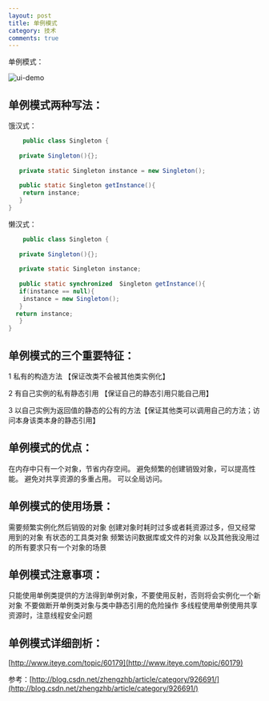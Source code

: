```yaml
---
layout: post
title: 单例模式
category: 技术
comments: true
---
```


单例模式：

![ui-demo](http://static.oschina.net/uploads/space/2014/1127/155915_GOYa_1863482.gif)

## 单例模式两种写法：

饿汉式：

```java
	public class Singleton {
  
   private Singleton(){};
    
   private static Singleton instance = new Singleton();
    
   public static Singleton getInstance(){
    return instance;
   }
}
```

懒汉式：

```java
	public class Singleton {
  
   private Singleton(){};
    
   private static Singleton instance;
    
   public static synchronized  Singleton getInstance(){
   if(instance == null){
    instance = new Singleton();
   }
  return instance;
   }
}
```

## 单例模式的三个重要特征：

1 私有的构造方法 【保证改类不会被其他类实例化】

2 有自己实例的私有静态引用 【保证自己的静态引用只能自己用】

3 以自己实例为返回值的静态的公有的方法【保证其他类可以调用自己的方法；访问本身该类本身的静态引用】

## 单例模式的优点：

在内存中只有一个对象，节省内存空间。
避免频繁的创建销毁对象，可以提高性能。
避免对共享资源的多重占用。
可以全局访问。

## 单例模式的使用场景：

需要频繁实例化然后销毁的对象
创建对象时耗时过多或者耗资源过多，但又经常用到的对象
有状态的工具类对象
频繁访问数据库或文件的对象
以及其他我没用过的所有要求只有一个对象的场景

## 单例模式注意事项：
只能使用单例类提供的方法得到单例对象，不要使用反射，否则将会实例化一个新对象
不要做断开单例类对象与类中静态引用的危险操作
多线程使用单例使用共享资源时，注意线程安全问题

## 单例模式详细剖析：

 [http://www.iteye.com/topic/60179](http://www.iteye.com/topic/60179)

参考：[http://blog.csdn.net/zhengzhb/article/category/926691/](http://blog.csdn.net/zhengzhb/article/category/926691/)
